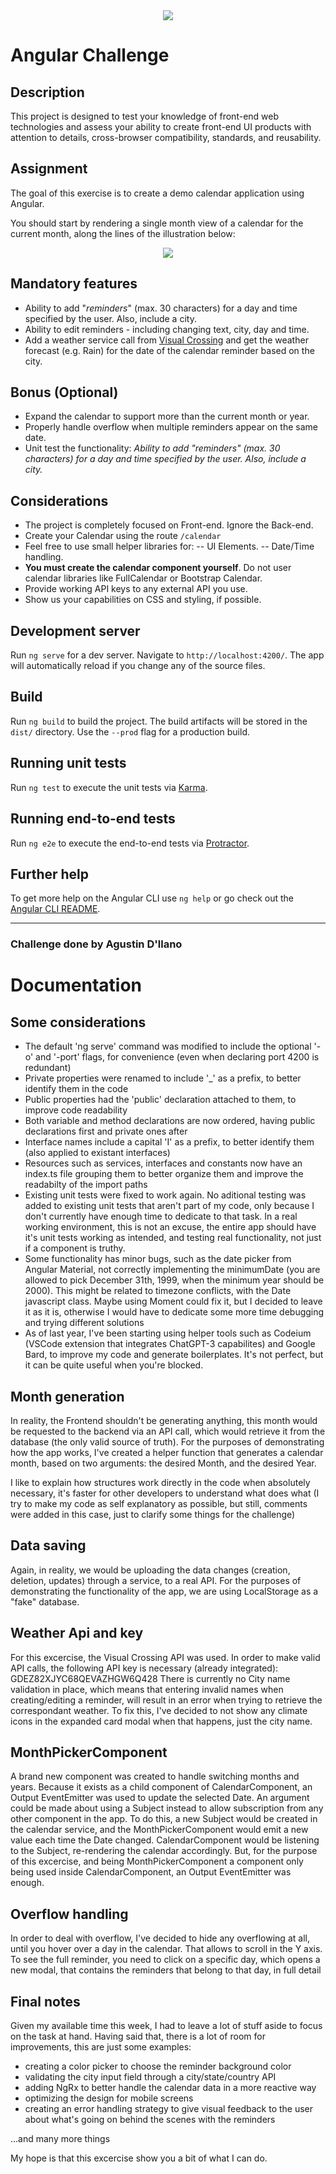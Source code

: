 <div align="center">
    <img src="https://storage.googleapis.com/public-jobsity-bucket/jobsity_logo_small.png"/>
</div>

# Angular Challenge

## Description

This project is designed to test your knowledge of front-end web technologies and assess your ability to create front-​end UI products with attention to details, cross-browser compatibility, standards, and  reusability.

## Assignment

The goal of this exercise is to create a demo calendar application using Angular.

You should start by rendering a single month view of a calendar for the current month, along the lines of the illustration below:
<div align="center">
    <img src="https://raw.githubusercontent.com/Jobsity/ReactChallenge/main/src/assets/CalendarSample.png"/>
</div>

## Mandatory features
 - Ability to add "*reminders*" (max. 30 characters) for a day and time specified by the user. Also, include a city.
 - Ability to edit reminders - including changing text, city, day and time.
 - Add a weather service call from [Visual Crossing](https://www.visualcrossing.com/weather/weather-data-services#) and get the weather forecast (e.g. Rain) for the date of the calendar reminder based on the city.

## Bonus (Optional)

- Expand the calendar to support more than the current month or year.
- Properly handle overflow when multiple reminders appear on the same date.
- Unit test the functionality: *Ability to add "*reminders*" (max. 30 characters) for a day and time specified by the user. Also, include a city.*

## Considerations

 - The project is completely focused on Front-end. Ignore the Back-end.
 - Create your Calendar using the route `/calendar`
 - Feel free to use small helper libraries for:
 -- UI Elements.
 -- Date/Time handling.
 - **You must create the calendar component yourself**. Do not user calendar libraries like FullCalendar or Bootstrap Calendar.
 - Provide working API keys to any external API you use.
 - Show us your capabilities on CSS and styling, if possible.


## Development server

Run `ng serve` for a dev server. Navigate to `http://localhost:4200/`. The app will automatically reload if you change any of the source files.

## Build

Run `ng build` to build the project. The build artifacts will be stored in the `dist/` directory. Use the `--prod` flag for a production build.

## Running unit tests

Run `ng test` to execute the unit tests via [Karma](https://karma-runner.github.io).

## Running end-to-end tests

Run `ng e2e` to execute the end-to-end tests via [Protractor](http://www.protractortest.org/).

## Further help

To get more help on the Angular CLI use `ng help` or go check out the [Angular CLI README](https://github.com/angular/angular-cli/blob/master/README.md).


-----------------------------------------------------------------------------------

### Challenge done by Agustin D'llano
# Documentation

## Some considerations

- The default 'ng serve' command was modified to include the optional '-o' and '-port' flags, for convenience (even when declaring port 4200 is redundant)
- Private properties were renamed to include '_' as a prefix, to better identify them in the code
- Public properties had the 'public' declaration attached to them, to improve code readability
- Both variable and method declarations are now ordered, having public declarations first and private ones after
- Interface names include a capital 'I' as a prefix, to better identify them (also applied to existant interfaces)
- Resources such as services, interfaces and constants now have an index.ts file grouping them to better organize them and improve the readabilty of the import paths
- Existing unit tests were fixed to work again. No aditional testing was added to existing unit tests that aren't part of my code, only because I don't currently have enough time to dedicate to that task. In a real working environment, this is not an excuse, the entire app should have it's unit tests working as intended, and testing real functionality, not just if a component is truthy.
- Some functionality has minor bugs, such as the date picker from Angular Material, not correctly implementing the minimumDate (you are allowed to pick December 31th, 1999, when the minimum year should be 2000). This might be related to timezone conflicts, with the Date javascript class. Maybe using Moment could fix it, but I decided to leave it as it is, otherwise I would have to dedicate some more time debugging and trying different solutions
- As of last year, I've been starting using helper tools such as Codeium (VSCode extension that integrates ChatGPT-3 capabilites) and Google Bard, to improve my code and generate boilerplates. It's not perfect, but it can be quite useful when you're blocked.

## Month generation

In reality, the Frontend shouldn't be generating anything, this month would be requested to the backend via an API call, which would retrieve it from the database
(the only valid source of truth).
For the purposes of demonstrating how the app works, I've created a helper function that generates a calendar month, based on two arguments: the desired Month, and the desired Year.

I like to explain how structures work directly in the code when absolutely necessary, it's faster for other developers to understand what does what (I try to make my code as self explanatory as possible, but still, comments were added in this case, just to clarify some things for the challenge)

## Data saving

Again, in reality, we would be uploading the data changes (creation, deletion, updates) through a service, to a real API. For the purposes of demonstrating the functionality of the app, we are using LocalStorage as a "fake" database.

## Weather Api and key

For this excercise, the Visual Crossing API was used. In order to make valid API calls, the following API key is necessary (already integrated): GDEZ82XJYC68QEVAZHGW6Q428
There is currently no City name validation in place, which means that entering invalid names when creating/editing a reminder, will result in an error when trying to retrieve the correspondant weather.
To fix this, I've decided to not show any climate icons in the expanded card modal when that happens, just the city name.

## MonthPickerComponent

A brand new component was created to handle switching months and years. Because it exists as a child component of CalendarComponent, an Output EventEmitter was used to update the selected Date. An argument could be made about using a Subject instead to allow subscription from any other component in the app. To do this, a new Subject would be created in the calendar service, and the MonthPickerComponent would emit a new value each time the Date changed. CalendarComponent would be listening to the Subject, re-rendering the calendar accordingly. But, for the purpose of this excercise, and being MonthPickerComponent a component only being used inside CalendarComponent, an Output EventEmitter was enough.

## Overflow handling

In order to deal with overflow, I've decided to hide any overflowing at all, until you hover over a day in the calendar. That allows to scroll in the Y axis. To see the full reminder, you need to click on a specific day, which opens a new modal, that contains the reminders that belong to that day, in full detail

## Final notes

Given my available time this week, I had to leave a lot of stuff aside to focus on the task at hand. Having said that, there is a lot of room for improvements, this are just some examples:

- creating a color picker to choose the reminder background color
- validating the city input field through a city/state/country API
- adding NgRx to better handle the calendar data in a more reactive way
- optimizing the design for mobile screens
- creating an error handling strategy to give visual feedback to the user about what's going on behind the scenes with the reminders

...and many more things

My hope is that this excercise show you a bit of what I can do.
